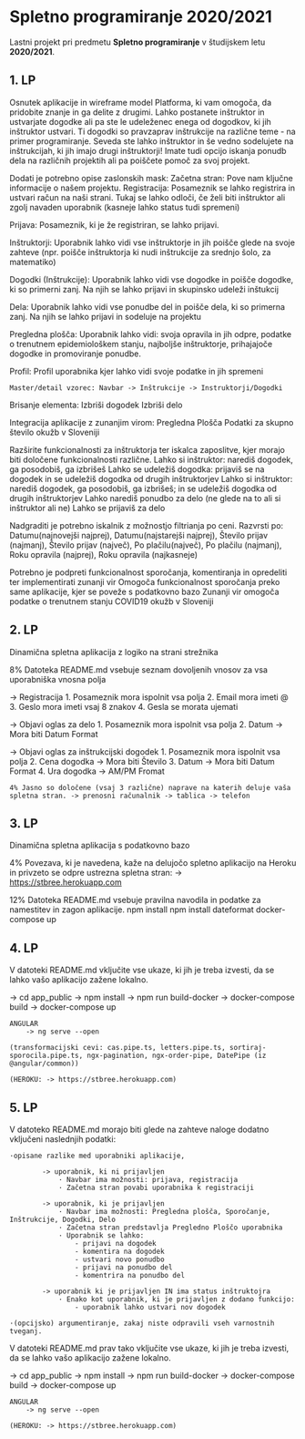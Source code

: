 # Spletno programiranje 2020/2021

Lastni projekt pri predmetu **Spletno programiranje** v študijskem letu **2020/2021**.


## 1. LP

Osnutek aplikacije in wireframe model Platforma, ki vam omogoča, da pridobite znanje in ga delite z drugimi. Lahko postanete inštruktor in ustvarjate dogodke ali pa ste le udeleženec enega od dogodkov, ki jih inštruktor ustvari. Ti dogodki so pravzaprav inštrukcije na različne teme - na primer programiranje. Seveda ste lahko inštruktor in še vedno sodelujete na inštrukcijah, ki jih imajo drugi inštruktorji! Imate tudi opcijo iskanja ponudb dela na različnih projektih ali pa poiščete pomoč za svoj projekt.

Dodati je potrebno opise zaslonskih mask: Začetna stran: Pove nam ključne informacije o našem projektu.
Registracija:
    Posameznik se lahko registrira in ustvari račun na naši strani. Tukaj se lahko odloči, če želi biti inštruktor ali zgolj navaden uporabnik (kasneje lahko status tudi spremeni)

Prijava:
    Posameznik, ki je že registriran, se lahko prijavi.

Inštruktorji:
    Uporabnik lahko vidi vse inštruktorje in jih poišče glede na svoje zahteve (npr. poišče inštruktorja ki nudi inštrukcije za srednjo šolo, za matematiko)

Dogodki (Inštrukcije):
    Uporabnik lahko vidi vse dogodke in poišče dogodke, ki so primerni zanj. Na njih se lahko prijavi in skupinsko udeleži inštukcij

Dela:
    Uporabnik lahko vidi vse ponudbe del in poišče dela, ki so primerna zanj. Na njih se lahko prijavi in sodeluje na projektu

Pregledna plošča:
    Uporabnik lahko vidi: 
            svoja opravila in jih odpre,
            podatke o trenutnem epidemiološkem stanju, 
            najboljše inštruktorje, 
            prihajajoče dogodke in 
            promoviranje ponudbe.

Profil:
    Profil uporabnika kjer lahko vidi svoje podatke in jih spremeni

    Master/detail vzorec: Navbar -> Inštrukcije -> Instruktorji/Dogodki

Brisanje elementa: Izbriši dogodek Izbriši delo

Integracija aplikacije z zunanjim virom: Pregledna Plošča Podatki za skupno število okužb v Sloveniji

Razširite funkcionalnosti za inštruktorja ter iskalca zaposlitve, kjer morajo biti določene funkcionalnosti različne. Lahko si inštruktor: narediš dogodek, ga posodobiš, ga izbrišeš Lahko se udeležiš dogodka: prijaviš se na dogodek in se udeležiš dogodka od drugih inštruktorjev Lahko si inštruktor: narediš dogodek, ga posodobiš, ga izbrišeš; in se udeležiš dogodka od drugih inštruktorjev Lahko narediš ponudbo za delo (ne glede na to ali si inštruktor ali ne) Lahko se prijaviš za delo

Nadgraditi je potrebno iskalnik z možnostjo filtrianja po ceni. Razvrsti po: Datumu(najnovejši najprej), Datumu(najstarejši najprej), Število prijav (najmanj), Število prijav (največ), Po plačilu(največ), Po plačilu (najmanj), Roku opravila (najprej), Roku opravila (najkasneje)

Potrebno je podpreti funkcionalnost sporočanja, komentiranja in opredeliti ter implementirati zunanji vir Omogoča funkcionalnost sporočanja preko same aplikacije, kjer se poveže s podatkovno bazo Zunanji vir omogoča podatke o trenutnem stanju COVID19 okužb v Sloveniji

## 2. LP

Dinamična spletna aplikacija z logiko na strani strežnika

8% Datoteka README.md vsebuje seznam dovoljenih vnosov za vsa uporabniška vnosna polja

-> Registracija 
    1. Posameznik mora ispolnit vsa polja
    2. Email mora imeti @ 
    3. Geslo mora imeti vsaj 8 znakov
    4. Gesla se morata ujemati

-> Objavi oglas za delo
    1. Posameznik mora ispolnit vsa polja
    2. Datum -> Mora biti Datum Format

-> Objavi oglas za inštrukcijski dogodek
    1. Posameznik mora ispolnit vsa polja
    2. Cena dogodka -> Mora biti Število
    3. Datum -> Mora biti Datum Format
    4. Ura dogodka -> AM/PM Fromat

    4% Jasno so določene (vsaj 3 različne) naprave na katerih deluje vaša spletna stran. -> prenosni računalnik -> tablica -> telefon

## 3. LP

Dinamična spletna aplikacija s podatkovno bazo

4% Povezava, ki je navedena, kaže na delujočo spletno aplikacijo na Heroku in privzeto se odpre ustrezna spletna stran: 
    -> https://stbree.herokuapp.com

12% Datoteka README.md vsebuje pravilna navodila in podatke za namestitev in zagon aplikacije.
    npm install
    npm install dateformat
    docker-compose up


## 4. LP

V datoteki README.md vključite vse ukaze, ki jih je treba izvesti, da se lahko vašo aplikacijo zažene lokalno.

-> cd app_public
        -> npm install
        -> npm run build-docker 
        -> docker-compose build 
        -> docker-compose up

    ANGULAR
        -> ng serve --open

    (transformacijski cevi: cas.pipe.ts, letters.pipe.ts, sortiraj-sporocila.pipe.ts, ngx-pagination, ngx-order-pipe, DatePipe (iz @angular/common))

    (HEROKU: -> https://stbree.herokuapp.com)

## 5. LP

V datoteko README.md morajo biti glede na zahteve naloge dodatno vključeni naslednjih podatki:

    ·opisane razlike med uporabniki aplikacije,

            -> uporabnik, ki ni prijavljen
                · Navbar ima možnosti: prijava, registracija
                · Začetna stran povabi uporabnika k registraciji
            
            -> uporabnik, ki je prijavljen
                · Navbar ima možnosti: Pregledna plošča, Sporočanje, Inštrukcije, Dogodki, Delo
                · Začetna stran predstavlja Pregledno Ploščo uporabnika
                · Uporabnik se lahko:
                    - prijavi na dogodek
                    - komentira na dogodek
                    - ustvari novo ponudbo
                    - prijavi na ponudbo del
                    - komentrira na ponudbo del
            
            -> uporabnik ki je prijavljen IN ima status inštruktojra
                · Enako kot uporabnik, ki je prijavljen z dodano funkcijo:
                    - uporabnik lahko ustvari nov dogodek

    ·(opcijsko) argumentiranje, zakaj niste odpravili vseh varnostnih tveganj.


V datoteki README.md prav tako vključite vse ukaze, ki jih je treba izvesti, da se lahko vašo aplikacijo zažene lokalno.

-> cd app_public
        -> npm install
        -> npm run build-docker 
        -> docker-compose build 
        -> docker-compose up

    ANGULAR
        -> ng serve --open

    (HEROKU: -> https://stbree.herokuapp.com)